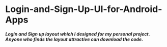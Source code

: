 # Login-and-Sign-Up-UI-for-Android-Apps

##### Login and Sign up layout which I designed for my personal project. Anyone who finds the layout attractive can download the code.
